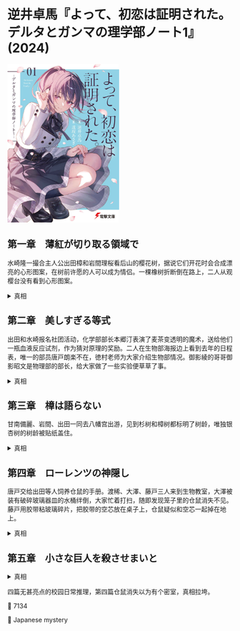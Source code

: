 # 逆井卓馬『よって、初恋は証明された。デルタとガンマの理学部ノート1』(2024)

<img src=images/2024_cover.jpg width=250/>

## 第一章　薄紅が切り取る領域で

水崎隆一撮合主人公出田樟和岩間理桜看后山的樱花树，据说它们开花时会合成漂亮的心形图案，在树前许愿的人可以成为情侣。一棵橡树折断倒在路上，二人从观樱台没有看到心形图案。

<details><summary>真相</summary>
有人为了避免危险移动了观樱台。
</details>

## 第二章　美しすぎる等式

出田和水崎报名社团活动，化学部部长本郷汀表演了麦茶变透明的魔术，送给他们一瓶血液反应试剂，作为猜对原理的奖励。二人在生物部海报边上看到去年的日程表，唯一的部员唐戸朗楽不在，徳村老师为大家介绍生物部情况。御影綾的哥哥御影昭文是物理部的部长，给大家做了一些实验便草草了事。

<details><summary>真相</summary>
本郷、御影、唐戸三人关系密切，分别对应欧拉公式中的 π、i、e。本郷、御影引导出田、水崎加入面临废部的生物部。
</details>

## 第三章　樟は語らない

甘南備麗、岩間、出田一同去八幡宫出游，见到杉树和樟树都标明了树龄，唯独银杏树的树龄被贴纸盖住。

<details><summary>真相</summary>
在镰仓时代初期，八幡宫里有一棵巨大的楠树，树身上有一个大洞，江户时代的人误以为它是银杏树，以它为基础描绘了一副《天狗袭来》的画。银杏是外来品种，镰仓时代日本还没有银杏树，盖住标牌是为了隐藏真实的树龄。
</details>

## 第四章　ローレンツの神隠し

唐戸交给出田等人饲养仓鼠的手册。渡稀、大澤、藤戸三人来到生物教室，大澤被装有破碎玻璃器皿的水桶绊倒，大家忙着打扫，随即发现笼子里的仓鼠消失不见。藤戸用胶带粘玻璃碎片，把胶带的空芯放在桌子上，仓鼠疑似和空芯一起掉在地上。

<details><summary>真相</summary>
仓鼠藏在洗涤槽下方的橱柜里。当年生物部人丁凋零，前辈为了保证动物都有人照顾，制作了异常详细的生物手册。唐戸只拿出仓鼠的手册，是为了下决心表明不会再有无人教导的事情发生。
</details>

## 第五章　小さな巨人を殺させまいと

<details><summary>真相</summary>
唆使水崎让出田看樱花，将出田和水崎引入生物部，都是本郷在幕后策划。
</details>

四篇无甚亮点的校园日常推理，第四篇仓鼠消失以为有个密室，真相拉垮。

:link: 7134

:file_folder: Japanese mystery
